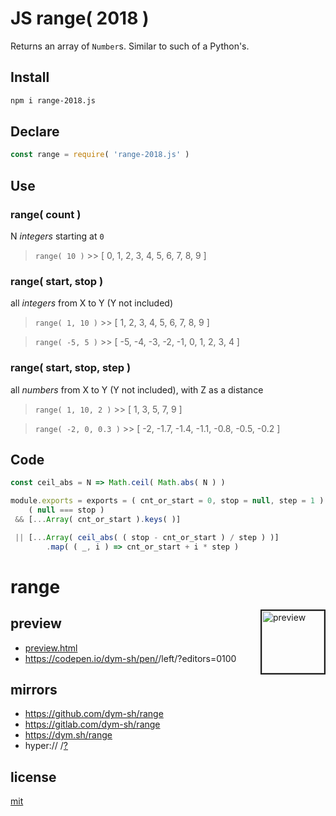 # JS range( 2018 )
Returns an array of `Number`s.
Similar to such of a Python's.

## Install
``` sh
npm i range-2018.js
```

## Declare
``` js
const range = require( 'range-2018.js' )
```

## Use
### range( count )
N _integers_ starting at `0`

> `range( 10 )` >> [ 0, 1, 2, 3, 4, 5, 6, 7, 8, 9 ]

### range( start, stop )
all _integers_ from X to Y (Y not included)

> `range( 1, 10 )` >> [ 1, 2, 3, 4, 5, 6, 7, 8, 9 ]

> `range( -5, 5 )` >> [ -5, -4, -3, -2, -1, 0, 1, 2, 3, 4 ]

### range( start, stop, step )
all _numbers_ from X to Y (Y not included), with Z as a distance

> `range( 1, 10, 2 )` >> [ 1, 3, 5, 7, 9 ]

> `range( -2, 0, 0.3 )` >> [ -2, -1.7, -1.4, -1.1, -0.8, -0.5, -0.2 ]


## Code
``` js
const ceil_abs = N => Math.ceil( Math.abs( N ) )

module.exports = exports = ( cnt_or_start = 0, stop = null, step = 1 ) =>
    ( null === stop )
 && [...Array( cnt_or_start ).keys( )]

 || [...Array( ceil_abs( ( stop - cnt_or_start ) / step ) )]
        .map( ( _, i ) => cnt_or_start + i * step )
```
# range

> <DESCRIPTION>


<a href='./preview.png'><img height=100 border=2 align='right' alt='preview' src='preview.png'></a>
## preview
- [preview.html](./preview.html)
- https://codepen.io/dym-sh/pen/<TBD>/left/?editors=0100


## mirrors
- https://github.com/dym-sh/range
- https://gitlab.com/dym-sh/range
- https://dym.sh/range
- hyper://<TBD> /[?](https://beakerbrowser.com)


## license
[mit](./license)
